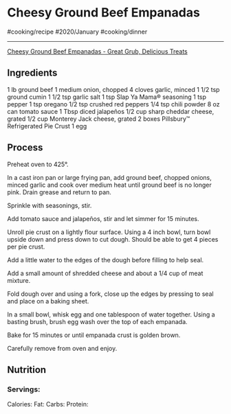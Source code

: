 # Cheesy Ground Beef Empanadas
#cooking/recipe #2020/January #cooking/dinner
- - - -
[Cheesy Ground Beef Empanadas - Great Grub, Delicious Treats](https://www.greatgrubdelicioustreats.com/cheesy-ground-beef-empanadas/)

## Ingredients
1 lb ground beef
1 medium onion, chopped
4 cloves garlic, minced
1 1/2 tsp ground cumin
1 1/2 tsp garlic salt
1 tsp Slap Ya Mama® seasoning
1 tsp pepper
1 tsp oregano
1/2 tsp crushed red peppers
1/4 tsp chili powder
8 oz can tomato sauce
1 Tbsp diced jalapeños
1/2 cup sharp cheddar cheese, grated
1/2 cup Monterey Jack cheese, grated
2 boxes Pillsbury™ Refrigerated Pie Crust
1 egg

## Process
Preheat oven to 425°.

In a cast iron pan or large frying pan, add ground beef, chopped onions, minced garlic and cook over medium heat until ground beef is no longer pink. Drain grease and return to pan.

Sprinkle with seasonings, stir. 

Add tomato sauce and jalapeños, stir and let simmer for 15 minutes.

Unroll pie crust on a lightly flour surface. Using a 4 inch bowl, turn bowl upside down and press down to cut dough. Should be able to get 4 pieces per pie crust.

Add a little water to the edges of the dough before filling to help seal.

Add a small amount of shredded cheese and about a 1/4 cup of meat mixture.

Fold dough over and using a fork, close up the edges by pressing to seal and place on a baking sheet.

In a small bowl, whisk egg and one tablespoon of water together. Using a basting brush, brush egg wash over the top of each empanada. 

Bake for 15 minutes or until empanada crust is golden brown.

Carefully remove from oven and enjoy.

## Nutrition
### Servings:
Calories: 
Fat: 
Carbs: 
Protein: 